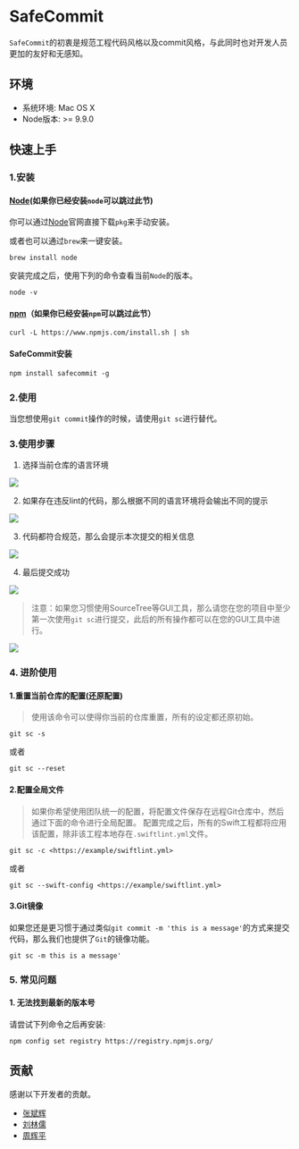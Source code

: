 # SafeCommit

`SafeCommit`的初衷是规范工程代码风格以及commit风格，与此同时也对开发人员更加的友好和无感知。

## 环境

* 系统环境: Mac OS X
* Node版本: >= 9.9.0

## 快速上手

### 1.安装

#### [Node](https://nodejs.org/)(如果你已经安装`node`可以跳过此节)

你可以通过[Node](https://nodejs.org/)官网直接下载`pkg`来手动安装。

或者也可以通过`brew`来一键安装。

```
brew install node
```

安装完成之后，使用下列的命令查看当前`Node`的版本。

```
node -v
```

#### [npm](https://github.com/npm/cli)（如果你已经安装`npm`可以跳过此节）

```
curl -L https://www.npmjs.com/install.sh | sh
```

#### SafeCommit安装

```
npm install safecommit -g
```

### 2.使用

当您想使用`git commit`操作的时候，请使用`git sc`进行替代。

### 3.使用步骤

1. 选择当前仓库的语言环境

![](https://git.souche-inc.com/destiny/safecommit/raw/master/screenshots/demo-1.png)

2. 如果存在违反lint的代码，那么根据不同的语言环境将会输出不同的提示

![](https://git.souche-inc.com/destiny/safecommit/raw/master/screenshots/demo-2.png)

3. 代码都符合规范，那么会提示本次提交的相关信息

![](https://git.souche-inc.com/destiny/safecommit/raw/master/screenshots/demo-3.png)

4. 最后提交成功

![](https://git.souche-inc.com/destiny/safecommit/raw/master/screenshots/demo-4.png)
 
 > 注意：如果您习惯使用SourceTree等GUI工具，那么请您在您的项目中至少第一次使用`git sc`进行提交，此后的所有操作都可以在您的GUI工具中进行。

 ![](https://git.souche-inc.com/destiny/safecommit/raw/master/screenshots/gui-report.png)


### 4. 进阶使用

#### 1.重置当前仓库的配置(还原配置)

> 使用该命令可以使得你当前的仓库重置，所有的设定都还原初始。

```
git sc -s
```
或者
```
git sc --reset
```

#### 2.配置全局文件

> 如果你希望使用团队统一的配置，将配置文件保存在远程Git仓库中，然后通过下面的命令进行全局配置。
> 配置完成之后，所有的Swift工程都将应用该配置，除非该工程本地存在`.swiftlint.yml`文件。

```
git sc -c <https://example/swiftlint.yml>
```
或者
```
git sc --swift-config <https://example/swiftlint.yml>
```

#### 3.Git镜像

如果您还是更习惯于通过类似`git commit -m 'this is a message'`的方式来提交代码，那么我们也提供了`Git`的镜像功能。

```
git sc -m this is a message'
```

### 5. 常见问题

#### 1. 无法找到最新的版本号

请尝试下列命令之后再安装:
```
npm config set registry https://registry.npmjs.org/
```

## 贡献

感谢以下开发者的贡献。

* [张斌辉](zhangbinhui@souche.com)
* [刘林儒](liulinru@souche.com)
* [周辉平](zhouhuiping@souche.com)